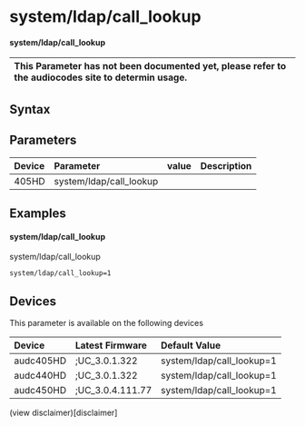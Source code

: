 ﻿---
description: system/ldap/call_lookup
search: false
---

# system/ldap/call_lookup

#### system/ldap/call_lookup


| This Parameter has not been documented yet, please refer to the audiocodes site to determin usage.  | 
| :--- |

## Syntax

## Parameters
|Device|Parameter|value|Description|
|:---|:---|:---|:---|
| 405HD | system/ldap/call_lookup |  |  |

## Examples
#### system/ldap/call_lookup

system/ldap/call_lookup

```
system/ldap/call_lookup=1
```

## Devices
This parameter is available on the following devices

| Device | Latest Firmware | Default Value |
|:---|:---|:---|
| audc405HD | ;UC_3.0.1.322 | system/ldap/call_lookup=1 
| audc440HD | ;UC_3.0.1.322 | system/ldap/call_lookup=1 
| audc450HD | ;UC_3.0.4.111.77 | system/ldap/call_lookup=1 

(view disclaimer)[disclaimer]
